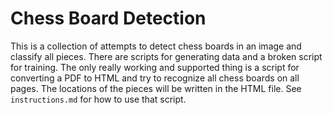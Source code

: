 # Chess Board Detection

This is a collection of attempts to detect chess boards in an image and classify all pieces. There
are scripts for generating data and a broken script for training. The only really working and
supported thing is a script for converting a PDF to HTML and try to recognize all chess boards on
all pages. The locations of the pieces will be written in the HTML file. See `instructions.md` for
how to use that script.
